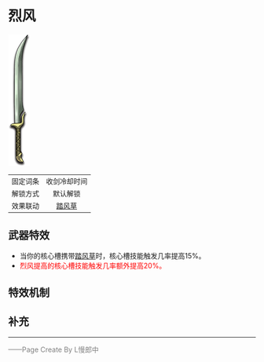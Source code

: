 # 烈风
![烈风](../Img/Texture2D_Sword/烈风.png)

|||
|:----:|:----:|
|固定词条|收剑冷却时间|
|解锁方式|默认解锁|
|效果联动|[踏风草](../Potions/Potion_Windweed.md)|


## 武器特效
- 当你的核心槽携带[踏风草](../Potions/Potion_Windweed.md)时，核心槽技能触发几率提高15%。
- <font color=red>烈风提高的核心槽技能触发几率额外提高20%。</font>

## 特效机制

## 补充

---

<font color=grey>——Page Create By L慢郎中</font>
